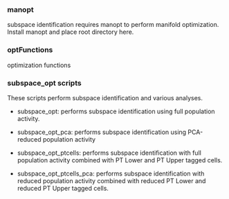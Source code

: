 ### manopt
subspace identification requires manopt to perform manifold optimization. Install manopt and place root directory here.

### optFunctions
optimization functions

### subspace_opt scripts
These scripts perform subspace identification and various analyses.

* subspace_opt: performs subspace identification using full population activity.

* subspace_opt_pca: performs subspace identification using PCA-reduced population activity

* subspace_opt_ptcells: performs subspace identification with full population activity combined with PT Lower and PT Upper tagged cells. 

* subspace_opt_ptcells_pca: performs subspace identification with reduced population activity combined with reduced PT Lower and reduced PT Upper tagged cells. 